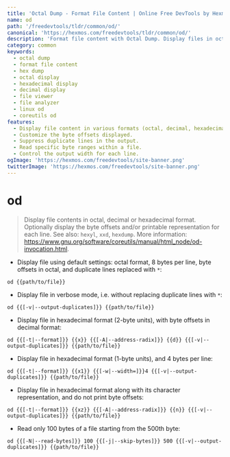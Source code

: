 ```yaml
---
title: 'Octal Dump - Format File Content | Online Free DevTools by Hexmos'
name: od
path: '/freedevtools/tldr/common/od/'
canonical: 'https://hexmos.com/freedevtools/tldr/common/od/'
description: 'Format file content with Octal Dump. Display files in octal, decimal, or hexadecimal format, and customize the output. Free online tool, no registration required.'
category: common
keywords:
  - octal dump
  - format file content
  - hex dump
  - octal display
  - hexadecimal display
  - decimal display
  - file viewer
  - file analyzer
  - linux od
  - coreutils od
features:
  - Display file content in various formats (octal, decimal, hexadecimal).
  - Customize the byte offsets displayed.
  - Suppress duplicate lines in the output.
  - Read specific byte ranges within a file.
  - Control the output width for each line.
ogImage: 'https://hexmos.com/freedevtools/site-banner.png'
twitterImage: 'https://hexmos.com/freedevtools/site-banner.png'
---
```


# od

> Display file contents in octal, decimal or hexadecimal format.
> Optionally display the byte offsets and/or printable representation for each line.
> See also: `hexyl`, `xxd`, `hexdump`.
> More information: <https://www.gnu.org/software/coreutils/manual/html_node/od-invocation.html>.

- Display file using default settings: octal format, 8 bytes per line, byte offsets in octal, and duplicate lines replaced with `*`:

`od {{path/to/file}}`

- Display file in verbose mode, i.e. without replacing duplicate lines with `*`:

`od {{[-v|--output-duplicates]}} {{path/to/file}}`

- Display file in hexadecimal format (2-byte units), with byte offsets in decimal format:

`od {{[-t|--format]}} {{x}} {{[-A|--address-radix]}} {{d}} {{[-v|--output-duplicates]}} {{path/to/file}}`

- Display file in hexadecimal format (1-byte units), and 4 bytes per line:

`od {{[-t|--format]}} {{x1}} {{[-w|--width=]}}4 {{[-v|--output-duplicates]}} {{path/to/file}}`

- Display file in hexadecimal format along with its character representation, and do not print byte offsets:

`od {{[-t|--format]}} {{xz}} {{[-A|--address-radix]}} {{n}} {{[-v|--output-duplicates]}} {{path/to/file}}`

- Read only 100 bytes of a file starting from the 500th byte:

`od {{[-N|--read-bytes]}} 100 {{[-j|--skip-bytes]}} 500 {{[-v|--output-duplicates]}} {{path/to/file}}`
